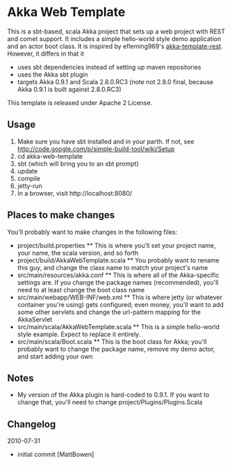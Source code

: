 Akka Web Template
=================
This is a sbt-based, scala Akka project that sets up a web project with REST and comet support. It includes a simple hello-world style demo application and an actor boot class. It is inspired by efleming969's [akka-template-rest][]. However, it differs in that it

* uses sbt dependencies instead of setting up maven repositories
* uses the Akka sbt plugin
* targets Akka 0.9.1 and Scala 2.8.0.RC3 (note not 2.8.0 final, because Akka 0.9.1 is built against 2.8.0.RC3)

This template is released under Apache 2 License.

Usage
-----

1. Make sure you have sbt installed and in your parth. If not, see http://code.google.com/p/simple-build-tool/wiki/Setup
2. cd akka-web-template
3. sbt (which will bring you to an sbt prompt)
4. update
5. compile
6. jetty-run
7. In a browser, visit http://localhost:8080/

Places to make changes
----------------------

You'll probably want to make changes in the following files:

* project/build.properties
** This is where you'll set your project name, your name, the scala version, and so forth
* project/build/AkkaWebTemplate.scala 
** You probably want to rename this guy, and change the class name to match your project's name
* src/main/resources/akka.conf
** This is where all of the Akka-specific settings are. If you change the package names (recommended), you'll need to at least change the boot class name
* src/main/webapp/WEB-INF/web.xml
** This is where jetty (or whatever container you're using) gets configured; even money, you'll want to add some other servlets and change the url-pattern mapping for the AkkaServlet
* src/main/scala/AkkaWebTemplate.scala
** This is a simple hello-world style example. Expect to replace it entirely.
* src/main/scala/Boot.scala
** This is the boot class for Akka; you'll probably want to change the package name, remove my demo actor, and start adding your own

Notes
-----

* My version of the Akka plugin is hard-coded to 0.9.1. If you want to change that, you'll need to change project/Plugins/Plugins.Scala

Changelog
---------

2010-07-31

* initial commit [MattBowen]

[akka-template-rest]: http://github.com/efleming969/akka-template-rest "akka-template-rest"